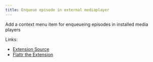 ```yaml
---
title: Enqueue episode in external mediaplayer
---
```


Add a context menu item for enqueueing episodes in installed media players

Links:

-   [Extension Source](https://github.com/gpodder/gpodder/blob/master/share/gpodder/extensions/enqueue_in_mediaplayer.py)
-   [Flattr the Extension](https://flattr.com/thing/1248806/gPodder-Enqueue-in-Mediaplayer-Extension)
